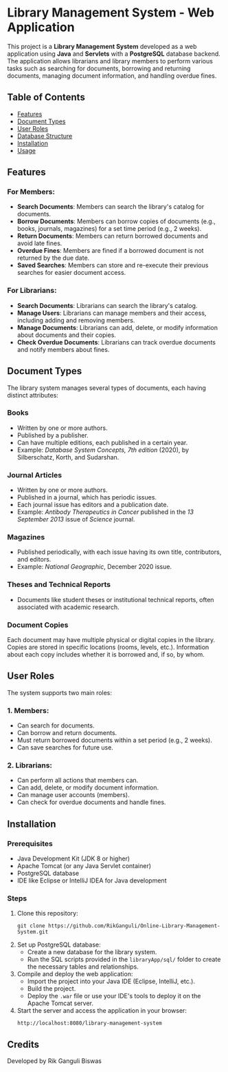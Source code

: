 <h1>Library Management System - Web Application</h1>

<p>
    This project is a <strong>Library Management System</strong> developed as a web application using <strong>Java</strong> and <strong>Servlets</strong> with a <strong>PostgreSQL</strong> database backend.
    The application allows librarians and library members to perform various tasks such as searching for documents, borrowing and returning documents, managing document information, and handling overdue fines.
</p>

<h2>Table of Contents</h2>
<ul>
    <li><a href="#features">Features</a></li>
    <li><a href="#document-types">Document Types</a></li>
    <li><a href="#user-roles">User Roles</a></li>
    <li><a href="#database-structure">Database Structure</a></li>
    <li><a href="#installation">Installation</a></li>
    <li><a href="#usage">Usage</a></li>
</ul>

<h2 id="features">Features</h2>

<h3>For Members:</h3>
<ul>
    <li><strong>Search Documents</strong>: Members can search the library's catalog for documents.</li>
    <li><strong>Borrow Documents</strong>: Members can borrow copies of documents (e.g., books, journals, magazines) for a set time period (e.g., 2 weeks).</li>
    <li><strong>Return Documents</strong>: Members can return borrowed documents and avoid late fines.</li>
    <li><strong>Overdue Fines</strong>: Members are fined if a borrowed document is not returned by the due date.</li>
    <li><strong>Saved Searches</strong>: Members can store and re-execute their previous searches for easier document access.</li>
</ul>

<h3>For Librarians:</h3>
<ul>
    <li><strong>Search Documents</strong>: Librarians can search the library's catalog.</li>
    <li><strong>Manage Users</strong>: Librarians can manage members and their access, including adding and removing members.</li>
    <li><strong>Manage Documents</strong>: Librarians can add, delete, or modify information about documents and their copies.</li>
    <li><strong>Check Overdue Documents</strong>: Librarians can track overdue documents and notify members about fines.</li>
</ul>

<h2 id="document-types">Document Types</h2>

<p>The library system manages several types of documents, each having distinct attributes:</p>

<h3>Books</h3>
<ul>
    <li>Written by one or more authors.</li>
    <li>Published by a publisher.</li>
    <li>Can have multiple editions, each published in a certain year.</li>
    <li>Example: <em>Database System Concepts, 7th edition</em> (2020), by Silberschatz, Korth, and Sudarshan.</li>
</ul>

<h3>Journal Articles</h3>
<ul>
    <li>Written by one or more authors.</li>
    <li>Published in a journal, which has periodic issues.</li>
    <li>Each journal issue has editors and a publication date.</li>
    <li>Example: <em>Antibody Therapeutics in Cancer</em> published in the <em>13 September 2013</em> issue of <em>Science</em> journal.</li>
</ul>

<h3>Magazines</h3>
<ul>
    <li>Published periodically, with each issue having its own title, contributors, and editors.</li>
    <li>Example: <em>National Geographic</em>, December 2020 issue.</li>
</ul>

<h3>Theses and Technical Reports</h3>
<ul>
    <li>Documents like student theses or institutional technical reports, often associated with academic research.</li>
</ul>

<h3>Document Copies</h3>
<p>
    Each document may have multiple physical or digital copies in the library. Copies are stored in specific locations (rooms, levels, etc.). 
    Information about each copy includes whether it is borrowed and, if so, by whom.
</p>

<h2 id="user-roles">User Roles</h2>

<p>The system supports two main roles:</p>

<h3>1. Members:</h3>
<ul>
    <li>Can search for documents.</li>
    <li>Can borrow and return documents.</li>
    <li>Must return borrowed documents within a set period (e.g., 2 weeks).</li>
    <li>Can save searches for future use.</li>
</ul>

<h3>2. Librarians:</h3>
<ul>
    <li>Can perform all actions that members can.</li>
    <li>Can add, delete, or modify document information.</li>
    <li>Can manage user accounts (members).</li>
    <li>Can check for overdue documents and handle fines.</li>
</ul>

<h2 id="installation">Installation</h2>

<h3>Prerequisites</h3>
<ul>
    <li>Java Development Kit (JDK 8 or higher)</li>
    <li>Apache Tomcat (or any Java Servlet container)</li>
    <li>PostgreSQL database</li>
    <li>IDE like Eclipse or IntelliJ IDEA for Java development</li>
</ul>

<h3>Steps</h3>

<ol>
    <li>Clone this repository:
        <pre><code>git clone https://github.com/RikGanguli/Online-Library-Management-System.git</code></pre>
    </li>
    <li>Set up PostgreSQL database:
        <ul>
            <li>Create a new database for the library system.</li>
            <li>Run the SQL scripts provided in the <code>libraryApp/sql/</code> folder to create the necessary tables and relationships.</li>
        </ul>
    </li>
    <li>Compile and deploy the web application:
        <ul>
            <li>Import the project into your Java IDE (Eclipse, IntelliJ, etc.).</li>
            <li>Build the project.</li>
            <li>Deploy the <code>.war</code> file or use your IDE's tools to deploy it on the Apache Tomcat server.</li>
        </ul>
    </li>
    <li>Start the server and access the application in your browser:
        <pre><code>http://localhost:8080/library-management-system</code></pre>
    </li>
</ol>

<h2>Credits</h2>
<p>Developed by Rik Ganguli Biswas</p>

